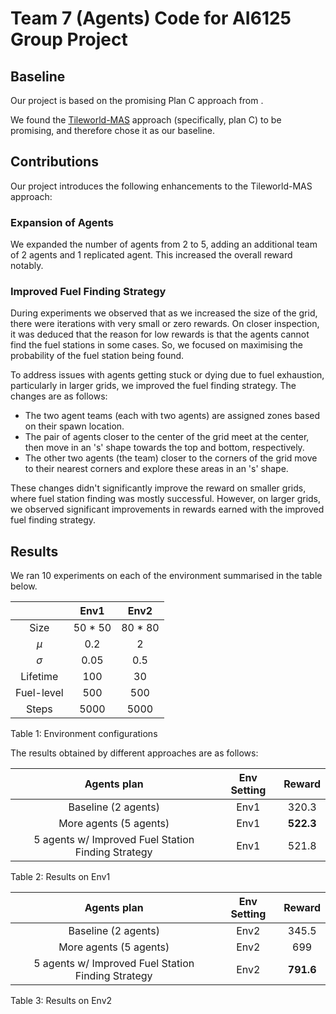 # Team 7 (Agents) Code for AI6125 Group Project

## Baseline

Our project is based on the promising Plan C approach from .

We found the [Tileworld-MAS](https://github.com/RoyalSkye/Tileworld-MAS) approach (specifically, plan C) to be promising, and therefore chose it as our baseline.

## Contributions

Our project introduces the following enhancements to the Tileworld-MAS approach:

### Expansion of Agents

We expanded the number of agents from 2 to 5, adding an additional team of 2 agents and 1 replicated agent. This increased the overall reward notably.

### Improved Fuel Finding Strategy

During experiments we observed that as we increased the size of the grid, there were iterations with very small or zero rewards. On closer inspection, it was deduced that the reason for low rewards is that the agents cannot find the fuel stations in some cases. So, we focused on maximising the probability of the fuel station being found.

To address issues with agents getting stuck or dying due to fuel exhaustion, particularly in larger grids, we improved the fuel finding strategy. The changes are as follows:

- The two agent teams (each with two agents) are assigned zones based on their spawn location.
- The pair of agents closer to the center of the grid meet at the center, then move in an 's' shape towards the top and bottom, respectively.
- The other two agents (the team) closer to the corners of the grid move to their nearest corners and explore these areas in an 's' shape.

These changes didn't significantly improve the reward on smaller grids, where fuel station finding was mostly successful. However, on larger grids, we observed significant improvements in rewards earned with the improved fuel finding strategy.

## Results

We ran 10 experiments on each of the environment summarised in the table below.

|            |  Env1   |  Env2   |
| :--------: | :-----: | :-----: |
|    Size    | 50 * 50 | 80 * 80 |
|    *μ*     |   0.2   |    2    |
|    *σ*     |  0.05   |   0.5   |
|  Lifetime  |   100   |   30    |
| Fuel-level |   500   |   500   |
|   Steps    |  5000   |  5000   |

<p>Table 1: Environment configurations</p>

The results obtained by different approaches are as follows:

| Agents plan                                           | Env Setting |     Reward    |
| :--------:                                           | :---------: | :-----------: |
| Baseline (2 agents)                                  |    Env1     |     320.3     |
| More agents (5 agents)                               |    Env1     |     **522.3**     |
| 5 agents w/ Improved Fuel Station Finding Strategy   |    Env1     |     521.8     |

<p>Table 2: Results on Env1</p>


| Agents plan                                           | Env Setting |     Reward    |
| :--------:                                           | :---------: | :-----------: |
| Baseline (2 agents)                                  |    Env2     |     345.5     |
| More agents (5 agents)                               |    Env2     |     699     |
| 5 agents w/ Improved Fuel Station Finding Strategy   |    Env2     |     **791.6**     |

<p>Table 3: Results on Env2</p>

